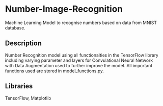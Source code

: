 # Number-Image-Recognition
Machine Learning Model to recognise numbers based on data from MNIST database.

## Description
Number Recognition model using all functionalties in the TensorFlow library including varying parameter and layers for Convulational Neural Network with Data Augmentation used to further improve the model.  All important functions used are stored in model_functions.py.

## Libraries
TensorFlow, Matplotlib
